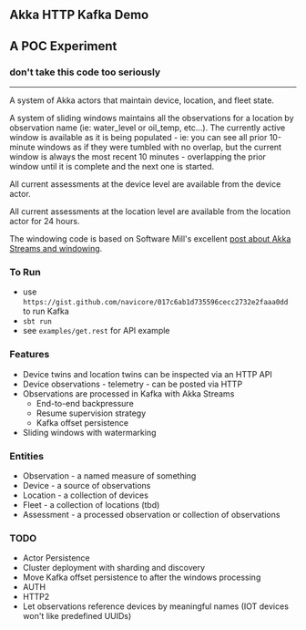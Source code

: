 Akka HTTP Kafka Demo
---

## A POC Experiment
### don't take this code too seriously
---

A system of Akka actors that maintain device, location, and fleet state.

A system of sliding windows maintains all the observations for a location by
observation name (ie: water_level or oil_temp, etc...).  The currently active
window is available as it is being populated - ie: you can see all prior 10-minute
windows as if they were tumbled with no overlap, but the current window is always
the most recent 10 minutes - overlapping the prior window until it is complete
and the next one is started.

All current assessments at the device level are available from the device actor.

All current assessments at the location level are available from the location actor for 24 hours.

The windowing code is based on Software Mill's excellent [post about Akka Streams and windowing].

### To Run

* use `https://gist.github.com/navicore/017c6ab1d735596cecc2732e2faaa0dd` to run Kafka
* `sbt run`
* see `examples/get.rest` for API example

### Features
  * Device twins and location twins can be inspected via an HTTP API
  * Device observations - telemetry - can be posted via HTTP
  * Observations are processed in Kafka with Akka Streams
    * End-to-end backpressure
    * Resume supervision strategy
    * Kafka offset persistence
  * Sliding windows with watermarking

### Entities
  * Observation - a named measure of something
  * Device - a source of observations
  * Location - a collection of devices
  * Fleet - a collection of locations (tbd)
  * Assessment - a processed observation or collection of observations

### TODO
  * Actor Persistence
  * Cluster deployment with sharding and discovery
  * Move Kafka offset persistence to after the windows processing
  * AUTH
  * HTTP2
  * Let observations reference devices by meaningful names (IOT devices won't like predefined UUIDs)

[post about Akka Streams and windowing]: https://softwaremill.com/windowing-data-in-akka-streams/

